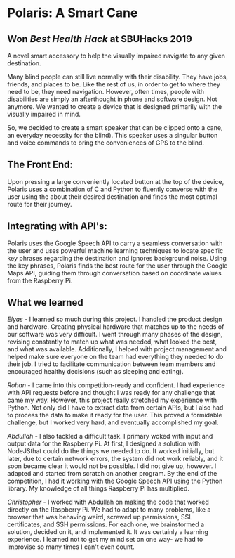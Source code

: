 # Polaris: A Smart Cane
## Won *Best Health Hack* at SBUHacks 2019
A novel smart accessory to help the visually impaired navigate to any given destination. 

Many blind people can still live normally with their disability. They have jobs, friends, and places to be. Like the rest of us, in order to get to where they need to be, they need navigation. However, often times, people with disabilities are simply an afterthought in phone and software design. Not anymore. We wanted to create a device that is designed primarily with the visually impaired in mind.

So, we decided to create a smart speaker that can be clipped onto a cane, an everyday necessity for the blind). This speaker uses a singular button and voice commands to bring the conveniences of GPS to the blind.

## The Front End: 

Upon pressing a large conveniently located button at the top of the device, Polaris uses a combination of C and Python to fluently converse with the user using the about their desired destination and finds the most optimal route for their journey.

## Integrating with API's:

Polaris uses the Google Speech API to carry a seamless conversation with the user and uses powerful machine learning techniques to locate specific key phrases regarding the destination and ignores background noise. Using the key phrases, Polaris finds the best route for the user through the Google Maps API, guiding them through conversation based on coordinate values from the Raspberry Pi.

## What we learned 

*Elyas* - I learned so much during this project. I handled the product design and hardware. Creating physical hardware that matches up to the needs of our software was very difficult. I went through many phases of the design, revising constantly to match up what was needed, what looked the best, and what was available. Additionally, I helped with project management and helped make sure everyone on the team had everything they needed to do their job. I tried to facilitate communication between team members and encouraged healthy decisions (such as sleeping and eating).

*Rohan* - I came into this competition-ready and confident. I had experience with API requests before and thought I was ready for any challenge that came my way. However, this project really stretched my experience with Python. Not only did I have to extract data from certain APIs, but I also had to process the data to make it ready for the user. This proved a formidable challenge, but I worked very hard, and eventually accomplished my goal.

*Abdullah* - I also tackled a difficult task. I primary woked with input and output data for the Raspberry Pi. At first, I designed a solution with NodeJSthat could do the things we needed to do. It worked initially, but later, due to certain network errors, the system did not work reliably, and it soon became clear it would not be possible. I did not give up, however. I adapted and started from scratch on another program. By the end of the competition, I had it working with the Google Speech API using the Python library. My knowledge of all things Raspberry Pi has multiplied.

*Christopher* - I worked with Abdullah on making the code that worked directly on the Raspberry Pi. We had to adapt to many problems, like a browser that was behaving weird, screwed up permissions, SSL certificates, and SSH permissions. For each one, we brainstormed a solution, decided on it, and implemented it. It was certainly a learning experience. I learned not to get my mind set on one way- we had to improvise so many times I can't even count.
